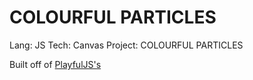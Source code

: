 
# COLOURFUL PARTICLES

Lang: JS
Tech: Canvas
Project: COLOURFUL PARTICLES

Built off of [PlayfulJS's](http://www.playfuljs.com/particle-effects-are-easy/)

